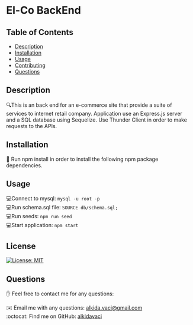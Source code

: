 # El-Co BackEnd

   
  ## Table of Contents
  - [Description](#description)
  - [Installation](#installation)
  - [Usage](#usage)
  - [Contributing](#contributing)
  - [Questions](#Questions)
  

  ## Description
  🔍This is an back end for an e-commerce site that provide a suite of services to internet retail company. Application use an Express.js server and a SQL database using Sequelize. Use Thunder Client in order to make requests to the APIs.

  
  ## Installation
  💾 Run npm install in order to install the following npm package dependencies.     

  
  ## Usage
  💻Connect to mysql:          ` mysql -u root -p `<br>
  💻Run schema.sql file:       ` SOURCE db/schema.sql; `<br>
  💻Run seeds:                 ` npm run seed `<br>
  💻Start application:         ` npm start ` 
    

  ## License 
  [![License: MIT](https://img.shields.io/badge/License-MIT-yellow.svg)](https://opensource.org/licenses/MIT)
    
     
  ## Questions
  ✋ Feel free to contact me for any questions:<br>
  
  ✉️ Email me with any questions: [alkida.vaci@gmail.com](alkida.vaci@gmail.com)<br>
  :octocat: Find me on GitHub: [alkidavaci](https://github.com/alkidavaci)
